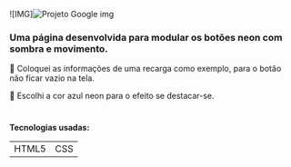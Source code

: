 ![IMG]![Projeto Google img](https://user-images.githubusercontent.com/78287356/125371226-ab908580-e356-11eb-8268-4a321f0bb46a.jpg)



### Uma página desenvolvida para modular os botões neon com sombra e movimento.
🔹 Coloquei as informações de uma recarga como exemplo, para o botão não ficar vazio na tela.

🔹 Escolhi a cor azul neon para o efeito se destacar-se.

#
**Tecnologias usadas:**
<table>
  <tr>
    <td>HTML5</td>
    <td>CSS</td>
  </tr> 
</table>  
